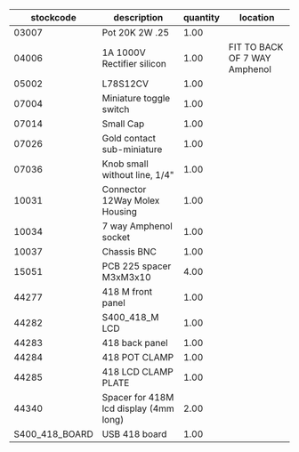 |stockcode|description|quantity|location|
|---------|-----------|--------|--------|
|03007|Pot 20K 2W .25|1.00||
|04006|1A 1000V Rectifier silicon|1.00|FIT TO BACK OF 7 WAY Amphenol |
|05002|L78S12CV|1.00||
|07004|Miniature toggle switch|1.00||
|07014|Small Cap|1.00||
|07026|Gold contact sub-miniature|1.00||
|07036|Knob small without line, 1/4"|1.00||
|10031|Connector 12Way Molex Housing|1.00||
|10034|7 way Amphenol socket|1.00||
|10037|Chassis BNC|1.00||
|15051|PCB 225 spacer M3xM3x10|4.00||
|44277|418 M front panel|1.00||
|44282|S400_418_M LCD|1.00||
|44283|418 back panel|1.00||
|44284|418 POT CLAMP|1.00||
|44285|418 LCD CLAMP PLATE|1.00||
|44340|Spacer for 418M lcd display (4mm long)|2.00||
|S400_418_BOARD|USB 418 board|1.00||
